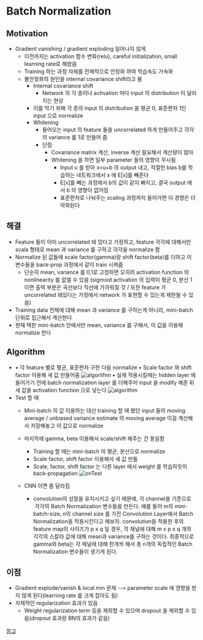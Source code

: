 # Batch Normalization
## Motivation
* Gradient vanishing / gradient exploding 일어나지 않게
	* 이전까지는 activation 함수 변화(relu), careful initialization, small learning rate로 해왔음
	* Training 하는 과정 자체를 전체적으로 안정화 하여 학습속도 가속화
	* 불안정화의 원인을 internal covariance shift라고 봄
		* Internal covariance shift
			* Network 의 각 층이나 activation 마다 input 의 distribution 이 달라지는 현상
		* 이를 막기 위해 각 층의 input 의 distribution 을 평균 0, 표준편차 1인 input 으로 normalize
		* Whitening
			* 들어오는 input 의 feature 들을 uncorrelated 하게 만들어주고 각각의 variance 를 1로 만들어 줌
			* 단점
				* Covariance matrix 계산, inverse 계산 필요해서 계산량이 많아
				* Whitening 을 하면 일부 parameter 들의 영향이 무시됨
					* Input u 를 받아 x=u+b 의 output 내고, 적절한 bias b를 학습하는 네트워크에서 x 에 E[x]를 빼준다
					* E[x]를 빼는 과정에서 b의 값이 같이 빠지고, 결국 output 에서 b 의 영향이 없어짐
					* 표준편차로 나눠주는 scaling 과정까지 들어가면 이 경향은 더 악화된다
## 해결
* Feature 들이 이미 uncorrelated 돼 있다고 가정하고, feature 각각에 대해서만 scala 형태로 mean 과 variance 를 구하고 각각을 normalize 함
* Normalize 된 값들에 scale factor(gamma)랑 shift factor(beta)를 더하고 이 변수들을 back-prop 과정에서 같이 train 시켜줌
	* 단순히 mean, variance 를 0,1로 고정하면 오히려 activation function 의 nonlinearity 를 없앨 수 있음 (sigmoid activation 의 입력이 평균 0, 분산 1이면 출력 부분은 곡선보다 직선에 가까워질 것 / 또한 feature 가 uncorrelated 돼있다는 가정에서 network 가 표현할 수 있는게 제한될 수 있음)
* Training data 전체에 대해 mean 과 variance 를 구하는게 아니라, mini-batch 단위로 접근해서 계산한다
* 현재 택한 mini-batch 안에서만 mean, variance 를 구해서, 이 값을 이용해 normalize 한다

## Algorithm
* 	• 각 feature 별로 평균, 표준편차 구한 다음 normalize
	• Scale factor 와 shift factor 이용해 새 값 만들어줌
	![algorithm](image/batchmornalization1.png "algorithm")
	• 실제 적용시킬때는 hidden layer 에 들어가기 전에 batch normalization layer 를 더해주어 input 을 modify 해준 뒤 새 값을 activation function 으로 넣는다
![algorithm](image/batchmornalization2.png "algorithm")
* Test 할 때
	* Mini-batch 의 값 이용하는 대신 training 할 때 봤던 input 들의 moving average / unbiased variance estimate 의 moving average 이걸 계산해서 저장해놓고 이 값으로 normalize
	* 마지막에 gamma, beta 이용해서 scale/shift 해주는 건 동일함
		* Training 할 때는 mini-batch 의 평균, 분산으로 normalize
		* Scale factor, shift factor 이용해서 새 값 만듦
		* Scale, factor, shift factor 는 다른 layer 에서 weight 를 학습하듯이 back-propagation
![onTest](image/batchmornalization3.png "onTest")

	* CNN 이면 좀 달라짐
		* convolution의 성질을 유지시키고 싶기 때문에, 각 channel을 기준으로  각각의 Batch Normalization 변수들을 만든다. 예를 들어 m의 mini-batch-size, n의 channel size 를 가진 Convolution Layer에서 Batch Normalization을 적용시킨다고 해보자. convolution을 적용한 후의 feature map의 사이즈가 p x q 일 경우, 각 채널에 대해 m x p x q 개의 각각의 스칼라 값에 대해 mean과 variance를 구하는 것이다. 최종적으로 gamma와 beta는 각 채널에 대해 한개씩 해서 총 n개의 독립적인 Batch Normalization 변수들이 생기게 된다.

## 이점
* Gradient explode/vanish & local min 문제 --> parameter scale 에 영향을 받지 않게 된다(learning rate 를 크게 잡아도 됨)
* 자체적인 regularization 효과가 있음
	* Weight regularization term 등을 제외할 수 있으며 dropout 을 제외할 수 있음(dropout 효과랑 BN의 효과가 같음)

[참고](https://shuuki4.wordpress.com/2016/01/13/batch-normalization-%EC%84%A4%EB%AA%85-%EB%B0%8F-%EA%B5%AC%ED%98%84/)
